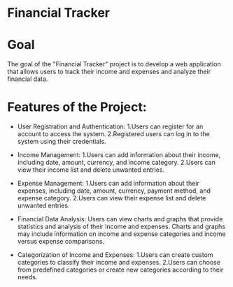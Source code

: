 # Financial Tracker
# Goal
The goal of the "Financial Tracker" project is to develop a web application that allows users to track their income and expenses and analyze their financial data.

# Features of the Project:

- User Registration and Authentication:
1.Users can register for an account to access the system.
2.Registered users can log in to the system using their credentials.

- Income Management:
1.Users can add information about their income, including date, amount, currency, and income category.
2.Users can view their income list and delete unwanted entries.

- Expense Management:
1.Users can add information about their expenses, including date, amount, currency, payment method, and expense category.
2.Users can view their expense list and delete unwanted entries.

- Financial Data Analysis:
Users can view charts and graphs that provide statistics and analysis of their income and expenses.
Charts and graphs may include information on income and expense categories and income versus expense comparisons.

- Categorization of Income and Expenses:
1.Users can create custom categories to classify their income and expenses.
2.Users can choose from predefined categories or create new categories according to their needs.